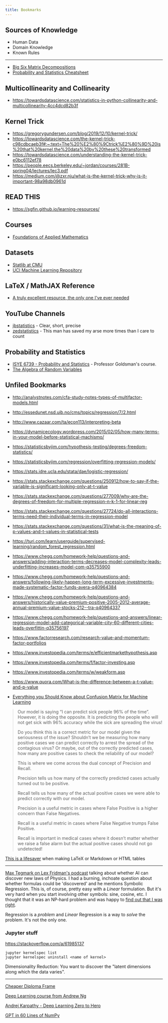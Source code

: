 ```yaml
---
title: Bookmarks
---
```


## Sources of Knowledge

- Human Data
- Domain Knowledge
- Known Rules

---

* [Big Six Matrix Decompositions](https://nhigham.com/2022/05/18/the-big-six-matrix-factorizations/)
* [Probability and Statistics Cheatsheet](http://statistics.zone/)

## Multicollinearity and Collinearity

* https://towardsdatascience.com/statistics-in-python-collinearity-and-multicollinearity-4cc4dcd82b3f

## Kernel Trick

* https://gregorygundersen.com/blog/2019/12/10/kernel-trick/
* https://towardsdatascience.com/the-kernel-trick-c98cdbcaeb3f#:~:text=The%20%E2%80%9Ctrick%E2%80%9D%20is%20that%20kernel,the%20data%20by%20these%20transformed
* https://towardsdatascience.com/understanding-the-kernel-trick-e0bc6112ef78
* https://people.eecs.berkeley.edu/~jordan/courses/281B-spring04/lectures/lec3.pdf
* https://medium.com/@zxr.nju/what-is-the-kernel-trick-why-is-it-important-98a98db0961d

## READ THIS

* https://sgfin.github.io/learning-resources/

## Courses

* [Foundations of Applied Mathematics](https://foundations-of-applied-mathematics.github.io/)

## Datasets

* [Statlib at CMU](http://lib.stat.cmu.edu/datasets/)
* [UCI Machine Learning Repository](https://archive.ics.uci.edu/ml/index.php)

## LaTeX / MathJAX Reference

* [A truly excellent resource, the only one I've ever needed](https://math.meta.stackexchange.com/questions/5020/mathjax-basic-tutorial-and-quick-reference)

## YouTube Channels

* [jbstatistics](https://www.youtube.com/channel/UCiHi6xXLzi9FMr9B0zgoHqA)  - Clear, short, precise
* [zedstatistics](https://www.youtube.com/channel/UC6AVa0vSrCpuskzGDDKz_EQ) - This man has saved my arse more times than I care to count

## Probability and Statistics

* [ISYE 6739 - Probability and Statistics](https://www2.isye.gatech.edu/~sman/courses/6739/) - Professor Goldsman's course.
* [The Algebra of Random Variables](https://en.wikipedia.org/wiki/Algebra_of_random_variables)

## Unfiled Bookmarks

* http://analystnotes.com/cfa-study-notes-types-of-multifactor-models.html
* http://essedunet.nsd.uib.no/cms/topics/regression/7/2.html
* http://www.cazaar.com/ta/econ113/interpreting-beta
* https://dynamicecology.wordpress.com/2015/02/05/how-many-terms-in-your-model-before-statistical-machismo/
* https://statisticsbyjim.com/hypothesis-testing/degrees-freedom-statistics/
* https://statisticsbyjim.com/regression/overfitting-regression-models/
* https://stats.idre.ucla.edu/stata/dae/logistic-regression/
* https://stats.stackexchange.com/questions/250912/how-to-say-if-the-variable-is-significant-looking-only-at-t-value
* https://stats.stackexchange.com/questions/277009/why-are-the-degrees-of-freedom-for-multiple-regression-n-k-1-for-linear-reg
* https://stats.stackexchange.com/questions/27724/do-all-interactions-terms-need-their-individual-terms-in-regression-model
* https://stats.stackexchange.com/questions/31/what-is-the-meaning-of-p-values-and-t-values-in-statistical-tests
* https://turi.com/learn/userguide/supervised-learning/random_forest_regression.html
* https://www.chegg.com/homework-help/questions-and-answers/adding-interaction-terms-decreases-model-complexity-leads-underfitting-increases-model-com-q35755900
* https://www.chegg.com/homework-help/questions-and-answers/following-likely-happen-long-term-excessive-investments-made-systematic-factor-funds-avera-q40964384
* https://www.chegg.com/homework-help/questions-and-answers/historically-value-premium-positive-2005-2012-average-annual-premium-value-stocks-212--tra-q40964337
* https://www.chegg.com/homework-help/questions-and-answers/linear-regression-model-add-categorical-variable-city-60-different-cities-leads-overfittin-q35756197
* https://www.factorresearch.com/research-value-and-momentum-factor-portfolios
* https://www.investopedia.com/terms/e/efficientmarkethypothesis.asp
* https://www.investopedia.com/terms/f/factor-investing.asp
* https://www.investopedia.com/terms/w/weakform.asp
* https://www.quora.com/What-is-the-difference-between-a-t-value-and-p-value


* [Everything you Should Know about Confusion Matrix for Machine Learning](https://www.analyticsvidhya.com/blog/2020/04/confusion-matrix-machine-learning/)

> Our model is saying “I can predict sick people 96% of the time”. However, it is doing the opposite. It is predicting the people who will not get sick with 96% accuracy while the sick are spreading the virus!
>
> Do you think this is a correct metric for our model given the seriousness of the issue? Shouldn’t we be measuring how many positive cases we can predict correctly to arrest the spread of the contagious virus? Or maybe, out of the correctly predicted cases, how many are positive cases to check the reliability of our model?
>
> This is where we come across the dual concept of Precision and Recall.
>
> Precision tells us how many of the correctly predicted cases actually turned out to be positive.
>
> Recall tells us how many of the actual positive cases we were able to predict correctly with our model.
>
> Precision is a useful metric in cases where False Positive is a higher concern than False Negatives.
>
> Recall is a useful metric in cases where False Negative trumps False Positive.
>
> Recall is important in medical cases where it doesn’t matter whether we raise a false alarm but the actual positive cases should not go undetected!

[This is a lifesaver](https://www.tablesgenerator.com/) when making LaTeX or Markdown or HTML tables

---

[Max Tegmark on Lex Fridman's podcast](https://www.youtube.com/watch?v=dinfiuGqoQw) talking about whether AI can discover new laws of Physics. I had a burning, inchoate question about whether formulas could be 'discovered' and he mentions Symbolic Regression. This is, of course, pretty easy with a _Linear_ formulation. But it's very hard when you start involving other symbols: sine, cosine, etc. I thought that it was an NP-hard problem and was happy to [find out that I was right](https://en.wikipedia.org/wiki/Symbolic_regression).

Regression is a _problem_ and _Linear_ Regression is a way to _solve_ the problem. It's not the only one.

### Jupyter stuff

https://stackoverflow.com/a/61985137

```
jupyter kernelspec list
jupyter kernelspec uninstall <name of kernel>
```

Dimensionality Reduction: You want to discover the "latent dimensions along which the data varies".

---

[Cheaper Diploma Frame](https://www.amazon.com/gp/product/B08TP9Z8WF/)

[Deep Learning course from Andrew Ng](https://www.deeplearning.ai/courses/ai-for-medicine-specialization/)

[Andrej Karpathy - Deep Learning Zero to Hero](https://karpathy.ai/zero-to-hero.html)

[GPT in 60 Lines of NumPy](https://jaykmody.com/blog/gpt-from-scratch/)
